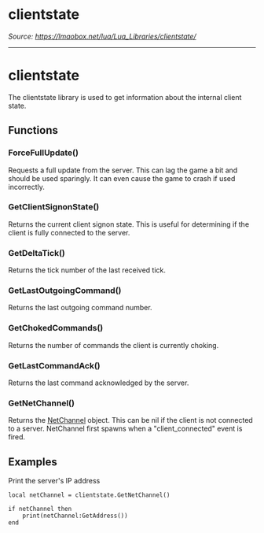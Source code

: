 # clientstate

*Source: https://lmaobox.net/lua/Lua_Libraries/clientstate/*

---



# clientstate


The clientstate library is used to get information about the internal client state.


## Functions


### ForceFullUpdate()


Requests a full update from the server. This can lag the game a bit and should be used sparingly. It can even cause the game to crash if used incorrectly.


### GetClientSignonState()


Returns the current client signon state. This is useful for determining if the client is fully connected to the server.


### GetDeltaTick()


Returns the tick number of the last received tick.


### GetLastOutgoingCommand()


Returns the last outgoing command number.


### GetChokedCommands()


Returns the number of commands the client is currently choking.


### GetLastCommandAck()


Returns the last command acknowledged by the server.


### GetNetChannel()


Returns the [NetChannel](../../Lua_Classes/NetChannel/) object. This can be nil if the client is not connected to a server. NetChannel first spawns when a "client_connected" event is fired.


## Examples


Print the server's IP address
```
local netChannel = clientstate.GetNetChannel()

if netChannel then
    print(netChannel:GetAddress())
end

```


